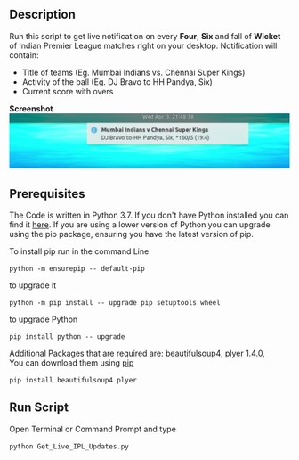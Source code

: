 ## Description
Run this script to get live notification on every **Four**, **Six** and fall of **Wicket** of Indian Premier League matches right on your desktop.
Notification will contain:
- Title of teams (Eg. Mumbai Indians vs. Chennai Super Kings)
- Activity of the ball (Eg. DJ Bravo to HH Pandya, Six)
- Current score with overs 

**Screenshot**
![Notification](Screenshot/demo.png)


## Prerequisites
The Code is written in Python 3.7. If you don't have Python installed you can find it [here](https://www.python.org/downloads/). If you are using a lower version of Python you can upgrade using the pip package, ensuring you have the latest version of pip. 

To install pip run in the command Line
```
python -m ensurepip -- default-pip 
``` 
to upgrade it
```
python -m pip install -- upgrade pip setuptools wheel
```
to upgrade Python
```
pip install python -- upgrade
```
Additional Packages that are required are: [beautifulsoup4](https://pypi.org/project/beautifulsoup4/), [plyer 1.4.0](https://pypi.org/project/plyer/),\
You can download them using [pip](https://pypi.org/project/pip/)
```
pip install beautifulsoup4 plyer
```

## Run Script
Open Terminal or Command Prompt and type
```
python Get_Live_IPL_Updates.py
```

